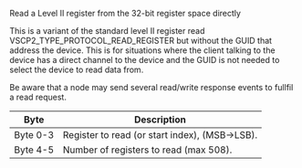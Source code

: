 Read a Level II register from the 32-bit register space directly

This is a variant of the standard level II register read VSCP2_TYPE_PROTOCOL_READ_REGISTER but without the GUID that address the device. This is for situations where the client talking to the device has a direct channel to the device and the GUID is  not needed to select the device to read data from.


Be aware that a node may send several read/write response events to fullfil a read request.

 | Byte       | Description                                      | 
 | ----       | -----------                                      | 
 | Byte 0-3 | Register to read (or start index), (MSB->LSB).   | 
 | Byte 4-5 | Number of registers to read (max 508).           | 
